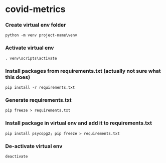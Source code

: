 # covid-metrics

### Create virtual env folder
`python -m venv project-name\venv`

### Activate virtual env
`. venv\scripts\activate`

### Install packages from requirements.txt (actually not sure what this does)
`pip install -r requirements.txt`

### Generate requirements.txt
`pip freeze > requirements.txt`

### Install package in virtual env and add it to requirements.txt
`pip install psycopg2; pip freeze > requirements.txt`

### De-activate virtual env
`deactivate`

